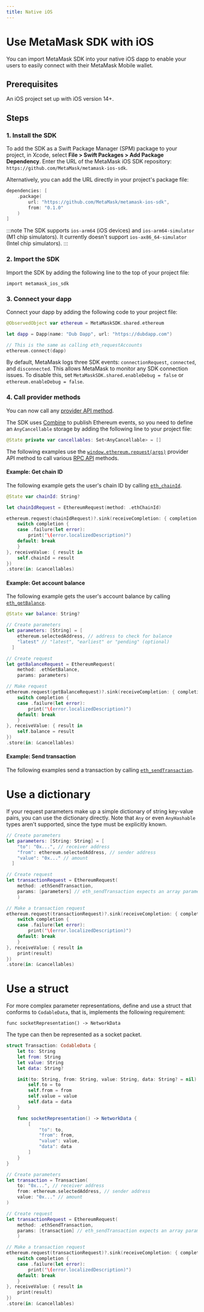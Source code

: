 ```yaml
---
title: Native iOS
---
```


# Use MetaMask SDK with iOS

You can import MetaMask SDK into your native iOS dapp to enable your users to easily connect
with their MetaMask Mobile wallet.

## Prerequisites

An iOS project set up with iOS version 14+.

## Steps

### 1. Install the SDK

To add the SDK as a Swift Package Manager (SPM) package to your project, in Xcode, select
**File > Swift Packages > Add Package Dependency**.
Enter the URL of the MetaMask iOS SDK repository: `https://github.com/MetaMask/metamask-ios-sdk`.

Alternatively, you can add the URL directly in your project's package file:

```swift
dependencies: [
    .package(
        url: "https://github.com/MetaMask/metamask-ios-sdk",
        from: "0.1.0"
    )
]
```

:::note
The SDK supports `ios-arm64` (iOS devices) and `ios-arm64-simulator` (M1 chip simulators).
It currently doesn't support `ios-ax86_64-simulator` (Intel chip simulators).
:::

### 2. Import the SDK

Import the SDK by adding the following line to the top of your project file:

```
import metamask_ios_sdk
```

### 3. Connect your dapp

Connect your dapp by adding the following code to your project file:

```swift
@ObservedObject var ethereum = MetaMaskSDK.shared.ethereum

let dapp = Dapp(name: "Dub Dapp", url: "https://dubdapp.com")

// This is the same as calling eth_requestAccounts
ethereum.connect(dapp)
```

By default, MetaMask logs three SDK events: `connectionRequest`, `connected`, and `disconnected`.
This allows MetaMask to monitor any SDK connection issues.
To disable this, set `MetaMaskSDK.shared.enableDebug = false` or `ethereum.enableDebug = false`.

### 4. Call provider methods

You can now call any [provider API method](../../reference/provider-api.md).

The SDK uses [Combine](https://developer.apple.com/documentation/combine) to publish Ethereum
events, so you need to define an `AnyCancellable` storage by adding the following line to your
project file:

```swift
@State private var cancellables: Set<AnyCancellable> = []
```

The following examples use the
[`window.ethereum.request(args)`](../../reference/provider-api.md#windowethereumrequest--args-)
provider API method to call various [RPC API](../../reference/rpc-api.md) methods.

#### Example: Get chain ID

The following example gets the user's chain ID by calling
[`eth_chainId`](https://metamask.github.io/api-playground/api-documentation/#eth_chainId).

```swift
@State var chainId: String?

let chainIdRequest = EthereumRequest(method: .ethChainId)

ethereum.request(chainIdRequest)?.sink(receiveCompletion: { completion in
    switch completion {
    case .failure(let error):
        print("\(error.localizedDescription)")
    default: break
    }
}, receiveValue: { result in
    self.chainId = result
})
.store(in: &cancellables)
```

#### Example: Get account balance

The following example gets the user's account balance by calling
[`eth_getBalance`](https://metamask.github.io/api-playground/api-documentation/#eth_getBalance).

```swift
@State var balance: String?

// Create parameters
let parameters: [String] = [
    ethereum.selectedAddress, // address to check for balance
    "latest" // "latest", "earliest" or "pending" (optional)
  ]

// Create request
let getBalanceRequest = EthereumRequest(
    method: .ethGetBalance,
    params: parameters)

// Make request
ethereum.request(getBalanceRequest)?.sink(receiveCompletion: { completion in
    switch completion {
    case .failure(let error):
        print("\(error.localizedDescription)")
    default: break
    }
}, receiveValue: { result in
    self.balance = result
})
.store(in: &cancellables)
```

#### Example: Send transaction

The following examples send a transaction by calling
[`eth_sendTransaction`](https://metamask.github.io/api-playground/api-documentation/#eth_sendTransaction).

<!--tabs-->

# Use a dictionary

If your request parameters make up a simple dictionary of string key-value pairs, you can use the
dictionary directly.
Note that `Any` or even `AnyHashable` types aren't supported, since the type must be explicitly known.

```swift
// Create parameters
let parameters: [String: String] = [
    "to": "0x...", // receiver address
    "from": ethereum.selectedAddress, // sender address
    "value": "0x..." // amount
  ]

// Create request
let transactionRequest = EthereumRequest(
    method: .ethSendTransaction,
    params: [parameters] // eth_sendTransaction expects an array parameters object
    )

// Make a transaction request
ethereum.request(transactionRequest)?.sink(receiveCompletion: { completion in
    switch completion {
    case .failure(let error):
        print("\(error.localizedDescription)")
    default: break
    }
}, receiveValue: { result in
    print(result)
})
.store(in: &cancellables)
```

# Use a struct

For more complex parameter representations, define and use a struct that conforms to `CodableData`,
that is, implements the following requirement:

```
func socketRepresentation() -> NetworkData
```

The type can then be represented as a socket packet.

```swift
struct Transaction: CodableData {
    let to: String
    let from: String
    let value: String
    let data: String?

    init(to: String, from: String, value: String, data: String? = nil) {
        self.to = to
        self.from = from
        self.value = value
        self.data = data
    }

    func socketRepresentation() -> NetworkData {
        [
            "to": to,
            "from": from,
            "value": value,
            "data": data
        ]
    }
}

// Create parameters
let transaction = Transaction(
    to: "0x...", // receiver address
    from: ethereum.selectedAddress, // sender address
    value: "0x..." // amount
)

// Create request
let transactionRequest = EthereumRequest(
    method: .ethSendTransaction,
    params: [transaction] // eth_sendTransaction expects an array parameters object
    )

// Make a transaction request
ethereum.request(transactionRequest)?.sink(receiveCompletion: { completion in
    switch completion {
    case .failure(let error):
        print("\(error.localizedDescription)")
    default: break
    }
}, receiveValue: { result in
    print(result)
})
.store(in: &cancellables)
```

<!--/tabs-->
